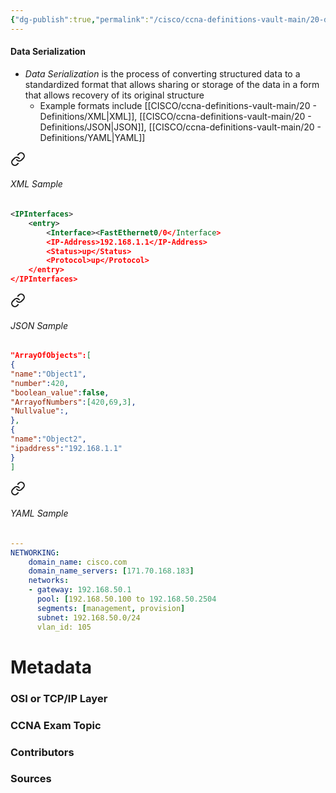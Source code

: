 ```yaml
---
{"dg-publish":true,"permalink":"/cisco/ccna-definitions-vault-main/20-definitions/data-serialization/","tags":["defs_ccna"]}
---
```


#### Data Serialization
- *Data Serialization* is the process of converting structured data to a standardized format that allows sharing or storage of the data in a form that allows recovery of its original structure
	- Example formats include [[CISCO/ccna-definitions-vault-main/20 - Definitions/XML\|XML]], [[CISCO/ccna-definitions-vault-main/20 - Definitions/JSON\|JSON]], [[CISCO/ccna-definitions-vault-main/20 - Definitions/YAML\|YAML]]

<div class="transclusion internal-embed is-loaded"><a class="markdown-embed-link" href="/cisco/ccna-definitions-vault-main/20-definitions/xml/#xml-sample" aria-label="Open link"><svg xmlns="http://www.w3.org/2000/svg" width="24" height="24" viewBox="0 0 24 24" fill="none" stroke="currentColor" stroke-width="2" stroke-linecap="round" stroke-linejoin="round" class="svg-icon lucide-link"><path d="M10 13a5 5 0 0 0 7.54.54l3-3a5 5 0 0 0-7.07-7.07l-1.72 1.71"></path><path d="M14 11a5 5 0 0 0-7.54-.54l-3 3a5 5 0 0 0 7.07 7.07l1.71-1.71"></path></svg></a><div class="markdown-embed">



###### XML Sample
```XML
<IPInterfaces>
	<entry>
		<Interface><FastEthernet0/0</Interface>
		<IP-Address>192.168.1.1</IP-Address>
		<Status>up</Status>
		<Protocol>up</Protocol>
	</entry>
</IPInterfaces>
```




</div></div>


<div class="transclusion internal-embed is-loaded"><a class="markdown-embed-link" href="/cisco/ccna-definitions-vault-main/20-definitions/json/#json-sample" aria-label="Open link"><svg xmlns="http://www.w3.org/2000/svg" width="24" height="24" viewBox="0 0 24 24" fill="none" stroke="currentColor" stroke-width="2" stroke-linecap="round" stroke-linejoin="round" class="svg-icon lucide-link"><path d="M10 13a5 5 0 0 0 7.54.54l3-3a5 5 0 0 0-7.07-7.07l-1.72 1.71"></path><path d="M14 11a5 5 0 0 0-7.54-.54l-3 3a5 5 0 0 0 7.07 7.07l1.71-1.71"></path></svg></a><div class="markdown-embed">



###### JSON Sample
```JSON
"ArrayOfObjects":[
{
"name":"Object1",
"number":420,
"boolean_value":false,
"ArrayofNumbers":[420,69,3],
"Nullvalue":,
},
{
"name":"Object2",
"ipaddress":"192.168.1.1"
}
]
```



</div></div>


<div class="transclusion internal-embed is-loaded"><a class="markdown-embed-link" href="/cisco/ccna-definitions-vault-main/20-definitions/yaml/#yaml-sample" aria-label="Open link"><svg xmlns="http://www.w3.org/2000/svg" width="24" height="24" viewBox="0 0 24 24" fill="none" stroke="currentColor" stroke-width="2" stroke-linecap="round" stroke-linejoin="round" class="svg-icon lucide-link"><path d="M10 13a5 5 0 0 0 7.54.54l3-3a5 5 0 0 0-7.07-7.07l-1.72 1.71"></path><path d="M14 11a5 5 0 0 0-7.54-.54l-3 3a5 5 0 0 0 7.07 7.07l1.71-1.71"></path></svg></a><div class="markdown-embed">



###### YAML Sample
```YAML
---
NETWORKING:
	domain_name: cisco.com
	domain_name_servers: [171.70.168.183]
	networks:
	- gateway: 192.168.50.1
	  pool: [192.168.50.100 to 192.168.50.2504
	  segments: [management, provision]
	  subnet: 192.168.50.0/24
	  vlan_id: 105
```

</div></div>



# Metadata
### OSI or TCP/IP Layer

### CCNA Exam Topic

### Contributors

### Sources

